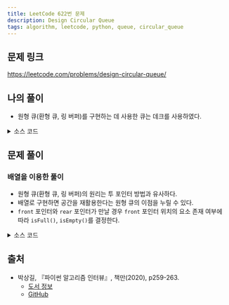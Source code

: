 ```yaml
---
title: LeetCode 622번 문제
description: Design Circular Queue
tags: algorithm, leetcode, python, queue, circular_queue
---
```


## 문제 링크

https://leetcode.com/problems/design-circular-queue/

## 나의 풀이

- 원형 큐(환형 큐, 링 버퍼)를 구현하는 데 사용한 큐는 데크를 사용하였다.

<details>
<summary>소스 코드</summary>
<div markdown="1">

```python
from collections import deque


class MyCircularQueue:
    def __init__(self, k: int):
        self.queue = deque()
        self.max = k

    def enQueue(self, value: int) -> bool:
        if self.isFull():
            return False
        self.queue.append(value)
        return True

    # 문제에서 요소를 꺼내지 않고 삭제만 수행하도록 요구하고 있음
    def deQueue(self) -> bool:
        if self.isEmpty():
            return False
        self.queue.popleft()
        return True

    def Front(self) -> int:
        if self.isEmpty():
            return -1
        return self.queue[0]

    def Rear(self) -> int:
        if self.isEmpty():
            return -1
        return self.queue[-1]

    def isEmpty(self) -> bool:
        return len(self.queue) == 0

    def isFull(self) -> bool:
        return len(self.queue) == self.max
```

</div>
</details>

## 문제 풀이

### 배열을 이용한 풀이

- 원형 큐(환형 큐, 링 버퍼)의 원리는 투 포인터 방법과 유사하다.
- 배열로 구현하면 공간을 재활용한다는 원형 큐의 이점을 누릴 수 있다.
- `front` 포인터와 `rear` 포인터가 만날 경우 `front` 포인터 위치의 요소 존재 여부에 따라 `isFull()`, `isEmpty()`를 결정한다.

<details>
<summary>소스 코드</summary>
<div markdown="1">

```python
class solution1:
    def __init__(self, k: int):
        # k만큼의 크기를 미리 할당
        self.q = [None] * k
        self.maxlen = k
        self.front = 0
        self.rear = 0

    # rear 포인터를 앞으로 아동
    def enQueue(self, value: int) -> bool:
        if self.q[self.rear] is None:
            # 아직 공간이 남아있을 경우
            self.q[self.rear] = value
            self.rear = (self.rear + 1) % self.maxlen
            return True
        else:
            return False

    # front 포인터를 앞으로 이동
    def deQueue(self) -> bool:
        if self.q[self.front] is None:
            return False
        else:
            # 해당 공간에 요소가 있을 경우
            self.q[self.front] = None
            self.front = (self.front + 1) % self.maxlen
            return True

    # front 포인터에 해당하는 요소가 없으면 -1 리턴
    def Front(self) -> int:
        return -1 if self.q[self.front] is None else self.q[self.front]

    # rear 포인터에 해당하는 요소가 없으면 -1 리턴
    # rear는 마지막에 삽입한 요소의 바로 다음 위치를 가리키므로
    # 마지막에 삽입한 위치, 즉 (self.rear - 1)을 가리켜야 함
    def Rear(self) -> int:
        return -1 if self.q[self.rear - 1] is None else self.q[self.rear - 1]

    def isEmpty(self) -> bool:
        return self.front == self.rear and self.q[self.front] is None

    def isFull(self) -> bool:
        return self.front == self.rear and self.q[self.front] is not None
```

</div>
</details>

## 출처

- 박상길, 『파이썬 알고리즘 인터뷰』, 책만(2020), p259-263.
  - [도서 정보](https://www.onlybook.co.kr/entry/algorithm-interview)
  - [GitHub](https://github.com/onlybooks/algorithm-interview)
